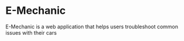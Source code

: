 # E-Mechanic
E-Mechanic is a web application that helps users troubleshoot common issues with their cars